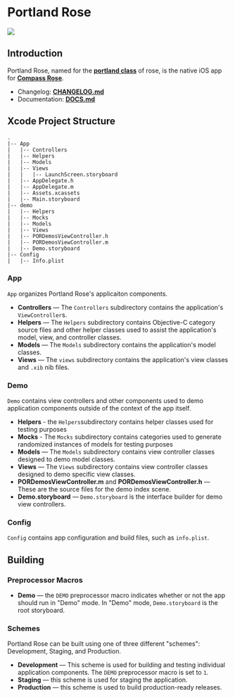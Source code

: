 # Portland Rose

![](https://img.shields.io/badge/version-0.0.0-green.svg)

## Introduction

Portland Rose, named for the **[portland class](
https://en.wikipedia.org/wiki/Garden_roses#Portland)** of rose, is the 
native iOS app for **[Compass Rose](
https://github.com/nggonzalez/Compass-Rose)**.

* Changelog: **[CHANGELOG.md](/CHANGELOG.md)**
* Documentation: **[DOCS.md](/DOCS.md)**

## Xcode Project Structure

```
.
|-- App
|   |-- Controllers
|   |-- Helpers
|   |-- Models
|   |-- Views
|   |   |-- LaunchScreen.storyboard
|   |-- AppDelegate.h
|   |-- AppDelegate.m
|   |-- Assets.xcassets
|   |-- Main.storyboard
|-- demo
|   |-- Helpers
|   |-- Mocks
|   |-- Models
|   |-- Views
|   |-- PORDemosViewController.h
|   |-- PORDemosViewController.m
|   |-- Demo.storyboard
|-- Config
|   |-- Info.plist
```

### App

`App` organizes Portland Rose's applicaiton components. 

* **Controllers** — The `Controllers` subdirectory contains the 
  application's `ViewController`s.
* **Helpers** — The `Helpers` subdirectory contains Objective-C
  category source files and other helper classes used to assist the 
  application's model, view, and controller classes.
* **Models** — The `Models` subdirectory contains the application's 
  model classes.
* **Views** — The `views` subdirectory contains the application's view 
  classes and `.xib` nib files.

### Demo

`Demo` contains view controllers and other components used to demo 
application components outside of the context of the app itself.

* **Helpers** - the `Helpers`subdirectory contains helper classes used
  for testing purposes
* **Mocks** - The `Mocks` subdirectory contains categories used to 
  generate randomized instances of models for testing purposes
* **Models** — The `Models` subdirectory contains view controller 
  classes designed to demo model classes.
* **Views** — The `Views` subdirectory contains view controller 
  classes designed to demo specific view classes.
* **PORDemosViewController.m** and **PORDemosViewController.h** — 
  These are the source files for the demo index scene.
* **Demo.storyboard** — `Demo.storyboard` is the interface builder for 
  demo view controllers.

### Config

`Config` contains app configuration and build files, such as 
`info.plist`.

## Building

### Preprocessor Macros

* **Demo** — the `DEMO` preprocessor macro indicates whether or not the 
  app should run in "Demo" mode. In "Demo" mode, `Demo.storyboard` is 
  the root storyboard.

### Schemes

Portland Rose can be built using one of three different "schemes": 
Development, Staging, and Production. 

* **Development** — This scheme is used for building and testing 
  individual application components. The `DEMO` preprocessor macro is 
  set to `1`.
* **Staging** — this scheme is used for staging the application.
* **Production** — this scheme is used to build production-ready 
  releases.

